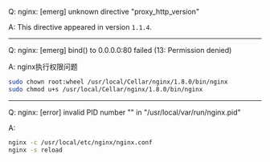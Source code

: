 Q: nginx: [emerg] unknown directive "proxy_http_version"

A: This directive appeared in version `1.1.4`.

---

Q: nginx: [emerg] bind() to 0.0.0.0:80 failed (13: Permission denied)

A: nginx执行权限问题

```sh
sudo chown root:wheel /usr/local/Cellar/nginx/1.8.0/bin/nginx
sudo chmod u+s /usr/local/Cellar/nginx/1.8.0/bin/nginx
```

---

Q: nginx: [error] invalid PID number "" in "/usr/local/var/run/nginx.pid"

A:

```sh
nginx -c /usr/local/etc/nginx/nginx.conf
nginx -s reload
```
